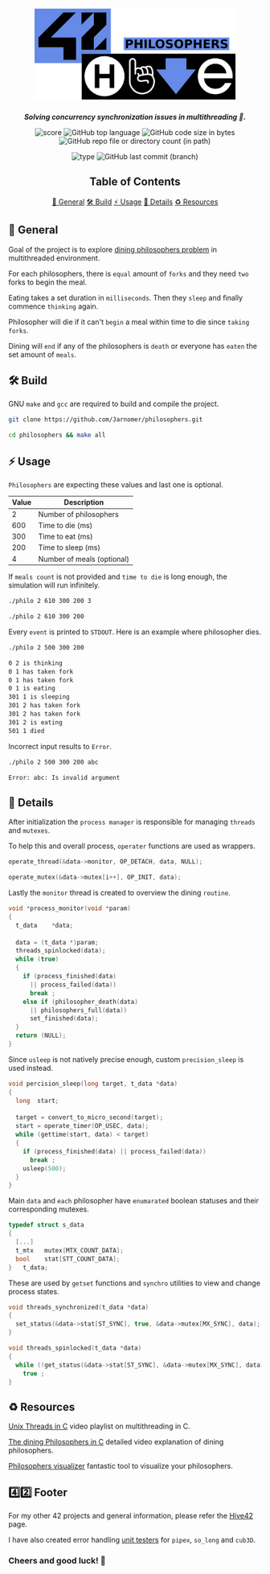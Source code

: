 <h1 align="center">
  <img src="assets/philosophers.png" alt="philosophers" width="400">
</h1>

<p align="center">
    <b><i>Solving concurrency synchronization issues in multithreading 🧵.</i></b><br>
</p>

<p align="center">
  <img src="https://img.shields.io/badge/Score-100%2F100-lightgreen?style=for-the-badge" alt="score">
  <img src="https://img.shields.io/github/languages/top/Jarnomer/philosophers?style=for-the-badge&logo=c&label=%20&labelColor=gray&color=lightblue" alt="GitHub top language">
    <img src="https://img.shields.io/github/languages/code-size/Jarnomer/philosophers?style=for-the-badge&color=lightyellow" alt="GitHub code size in bytes">
  <img src="https://img.shields.io/github/directory-file-count/Jarnomer/philosophers/sources?style=for-the-badge&label=sources&color=pink" alt="GitHub repo file or directory count (in path)">
</p>

<p align="center">
    <img src="https://img.shields.io/badge/Type-Solo-violet?style=for-the-badge" alt="type">
  <img src="https://img.shields.io/github/last-commit/Jarnomer/philosophers/main?style=for-the-badge&color=red" alt="GitHub last commit (branch)">
</p>

<div align="center">

## Table of Contents
[📝 General](#-general)
[🛠️ Build](#️-build)
[⚡ Usage](#-usage)
[🚀 Details](#-details)
[♻️ Resources](#️-resources)

</div>

## 📝 General

Goal of the project is to explore [dining philosophers problem](https://en.wikipedia.org/wiki/Dining_philosophers_problem) in multithreaded environment.

For each philosophers, there is `equal` amount of `forks` and they need `two` forks to begin the meal.

Eating takes a set duration in `milliseconds`. Then they `sleep` and finally commence `thinking` again.

Philosopher will die if it can't `begin` a meal within time to die since `taking forks`.

Dining will `end` if any of the philosophers is `death` or everyone has `eaten` the set amount of `meals`.

## 🛠️ Build

GNU `make` and `gcc` are required to build and compile the project.

```bash
git clone https://github.com/Jarnomer/philosophers.git
```

```bash
cd philosophers && make all
```

## ⚡ Usage

`Philosophers` are expecting these values and last one is optional.

| Value | Description            |
|-------|------------------------|
| 2     | Number of philosophers |
| 600   | Time to die (ms)       |
| 300   | Time to eat (ms)       |
| 200   | Time to sleep (ms)     |
| 4     | Number of meals (optional)       |

If `meals count` is not provided and `time to die` is long enough, the simulation will run infinitely.

```bash
./philo 2 610 300 200 3
```

```bash
./philo 2 610 300 200
```

Every `event` is printed to `STDOUT`. Here is an example where philosopher dies. 

```bash
./philo 2 500 300 200
```

```bash
0 2 is thinking
0 1 has taken fork
0 1 has taken fork
0 1 is eating
301 1 is sleeping
301 2 has taken fork
301 2 has taken fork
301 2 is eating
501 1 died
```

Incorrect input results to `Error`.

```bash
./philo 2 500 300 200 abc
```

```bash
Error: abc: Is invalid argument
```

## 🚀 Details

After initialization the `process manager` is responsible for managing `threads` and `mutexes`.

To help this and overall process, `operater` functions are used as wrappers.

```c
operate_thread(&data->monitor, OP_DETACH, data, NULL);
```

```c
operate_mutex(&data->mutex[i++], OP_INIT, data);
```

Lastly the `monitor` thread is created to overview the dining `routine`.

```c
void *process_monitor(void *param)
{
  t_data	*data;

  data = (t_data *)param;
  threads_spinlocked(data);
  while (true)
  {
    if (process_finished(data)
      || process_failed(data))
      break ;
    else if (philosopher_death(data)
      || philosophers_full(data))
      set_finished(data);
  }
  return (NULL);
}
```

Since `usleep` is not natively precise enough, custom `precision_sleep` is used instead.

```c
void percision_sleep(long target, t_data *data)
{
  long	start;

  target = convert_to_micro_second(target);
  start = operate_timer(OP_USEC, data);
  while (gettime(start, data) < target)
  {
    if (process_finished(data) || process_failed(data))
      break ;
    usleep(500);
  }
}
```

Main `data` and `each` philosopher have `enumarated` boolean statuses and their corresponding mutexes.

```c
typedef struct s_data
{
  [...]
  t_mtx   mutex[MTX_COUNT_DATA];
  bool    stat[STT_COUNT_DATA];
}	t_data;
```

These are used by `getset` functions and `synchro` utilities to view and change process states.

```c
void threads_synchronized(t_data *data)
{
  set_status(&data->stat[ST_SYNC], true, &data->mutex[MX_SYNC], data);
}
```

```c
void threads_spinlocked(t_data *data)
{
  while (!get_status(&data->stat[ST_SYNC], &data->mutex[MX_SYNC], data))
    true ;
}
```

## ♻️ Resources

[Unix Threads in C](https://www.youtube.com/watch?v=d9s_d28yJq0&list=PLfqABt5AS4FmuQf70psXrsMLEDQXNkLq2) video playlist on multithreading in C.

[The dining Philosophers in C](https://www.youtube.com/watch?v=zOpzGHwJ3MU) detailed video explanation of dining philosophers.

[Philosophers visualizer](https://nafuka11.github.io/philosophers-visualizer-v2/) fantastic tool to visualize your philosophers.

## 4️⃣2️⃣ Footer

For my other 42 projects and general information, please refer the [Hive42](https://github.com/Jarnomer/Hive42) page.

I have also created error handling [unit testers](https://github.com/Jarnomer/42Testers) for `pipex`, `so_long` and `cub3D`.

### Cheers and good luck! 🥳